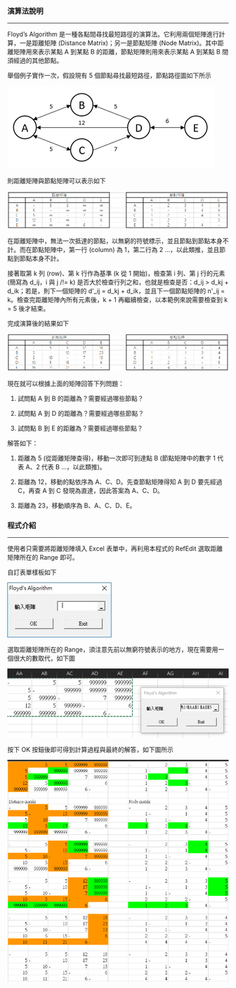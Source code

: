 ### 演算法說明 ###
---
Floyd’s Algorithm 是一種各點間尋找最短路徑的演算法。它利用兩個矩陣進行計算，一是距離矩陣 (Distance Matrix)；另一是節點矩陣 (Node Matrix)。其中距離矩陣用來表示某點 A 到某點 B 的距離，節點矩陣則用來表示某點 A 到某點 B 間須經過的其他節點。

舉個例子實作一次，假設現有 5 個節點尋找最短路徑，節點路徑圖如下所示

<img src=/exorigpic.png alt=範例原始圖片>

則距離矩陣與節點矩陣可以表示如下

<img src=/exormatpic.png alt=範例初始矩陣圖片>

在距離矩陣中，無法一次抵達的節點，以無窮的符號標示，並且節點到節點本身不計。而在節點矩陣中，第一行 (column) 為 1，第二行為 2 ...，以此類推，並且節點到節點本身不計。

接著取第 k 列 (row)、第 k 行作為基準 (k 從 1 開始)，檢查第 i 列、第 j 行的元素 (簡寫為 d_ij，i 與 j /!= k) 是否大於檢查行列之和，也就是檢查是否：d_ij > d_kj + d_ik；若是，則下一個矩陣的 d'_ij = d_kj + d_ik，並且下一個節點矩陣的 n'_ij = k。檢查完距離矩陣內所有元素後，k + 1 再繼續檢查，以本範例來說需要檢查到 k = 5 後才結束。

完成演算後的結果如下

<img src=/exrematpic.png alt=範例最終矩陣圖片>

現在就可以根據上面的矩陣回答下列問題：

1. 試問點 A 到 B 的距離為？需要經過哪些節點？

2. 試問點 A 到 D 的距離為？需要經過哪些節點？

3. 試問點 B 到 E 的距離為？需要經過哪些節點？

解答如下：

1. 距離為 5 (從距離矩陣查得)，移動一次即可到達點 B (節點矩陣中的數字 1 代表 A、2 代表 B ...，以此類推)。

2. 距離為 12，移動的點依序為 A、C、D。先查節點矩陣得知 A 到 D 要先經過 C，再查 A 到 C 發現為直達，因此答案為 A、C、D。

3. 距離為 23，移動順序為 B、A、C、D、E。

### 程式介紹 ###
---
使用者只需要將距離矩陣填入 Excel 表單中，再利用本程式的 RefEdit 選取距離矩陣所在的 Range 即可。

自訂表單樣板如下

<img src=/userform.jpg alt=自訂表單圖片>

選取距離矩陣所在的 Range，須注意先前以無窮符號表示的地方，現在需要用一個很大的數取代，如下圖

<img src=/ormatpic.png alt=初始矩陣圖片>

按下 OK 按鈕後即可得到計算過程與最終的解答，如下圖所示

<img src=/rematpic.png alt=最終矩陣圖片>

